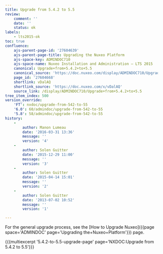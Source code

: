 ```yaml
---
title: Upgrade from 5.4.2 to 5.5
review:
    comment: ''
    date: ''
    status: ok
labels:
    - lts2015-ok
toc: true
confluence:
    ajs-parent-page-id: '27604639'
    ajs-parent-page-title: Upgrading the Nuxeo Platform
    ajs-space-key: ADMINDOC710
    ajs-space-name: Nuxeo Installation and Administration — LTS 2015
    canonical: Upgrade+from+5.4.2+to+5.5
    canonical_source: 'https://doc.nuxeo.com/display/ADMINDOC710/Upgrade+from+5.4.2+to+5.5'
    page_id: '27604668'
    shortlink: vDalAQ
    shortlink_source: 'https://doc.nuxeo.com/x/vDalAQ'
    source_link: /display/ADMINDOC710/Upgrade+from+5.4.2+to+5.5
tree_item_index: 500
version_override:
    'FT': nxdoc/upgrade-from-542-to-55
    '6.0': 60/admindoc/upgrade-from-542-to-55
    '5.8': 58/admindoc/upgrade-from-542-to-55
history:
    -
        author: Manon Lumeau
        date: '2016-03-31 13:36'
        message: ''
        version: '4'
    -
        author: Solen Guitter
        date: '2015-12-29 11:00'
        message: ''
        version: '3'
    -
        author: Solen Guitter
        date: '2015-04-14 15:01'
        message: ''
        version: '2'
    -
        author: Solen Guitter
        date: '2013-07-02 10:52'
        message: ''
        version: '1'

---
```

For the general upgrade process, see the [How to Upgrade Nuxeo]({{page space='ADMINDOC' page='Upgrading the+Nuxeo+Platform'}}) page.

{{{multiexcerpt '5.4.2-to-5.5-upgrade-page' page='NXDOC:Upgrade from 5.4.2 to 5.5'}}}
